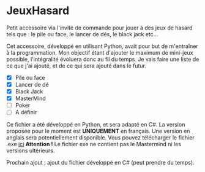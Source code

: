 # JeuxHasard
Petit accessoire via l'invité de commande pour jouer à des jeux de hasard tels que : le pile ou face, le lancer de dés, le black jack etc...

Cet accessoire, développé en utilisant Python, avait pour but de m'entraîner à la programmation. Mon objectif étant d'ajouter le maximum de mini-jeux possible, l'intégralité évoluera donc au fil du temps. Je vais faire une liste de ce que j'ai ajouté, et de ce qui sera ajouté dans le futur.

- [X] Pile ou face
- [X] Lancer de dé
- [X] Black Jack
- [X] MasterMind
- [ ] Poker
- [ ] A définir

Ce fichier a été développé en Python, et sera adapté en C#.
La version proposée pour le moment est **UNIQUEMENT** en français. Une version en anglais sera potentiellement disponible.
Vous pouvez télécharger le fichier .exe [ici](https://drive.google.com/file/d/1PgkPief8oxC6lfY6NbsNfrFuN-WHwBfj/view?usp=drive_link)
**Attention !** Le fichier exe ne contient pas le Mastermind ni les versions ultérieurs.

Prochain ajout : ajout du fichier développé en C# (peut prendre du temps).
